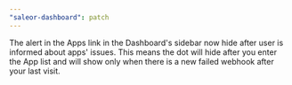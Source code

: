 ```yaml
---
"saleor-dashboard": patch
---
```


The alert in the Apps link in the Dashboard's sidebar now hide after user is informed about apps' issues. This means the dot will hide after you enter the App list and will show only when there is a new failed webhook after your last visit.
